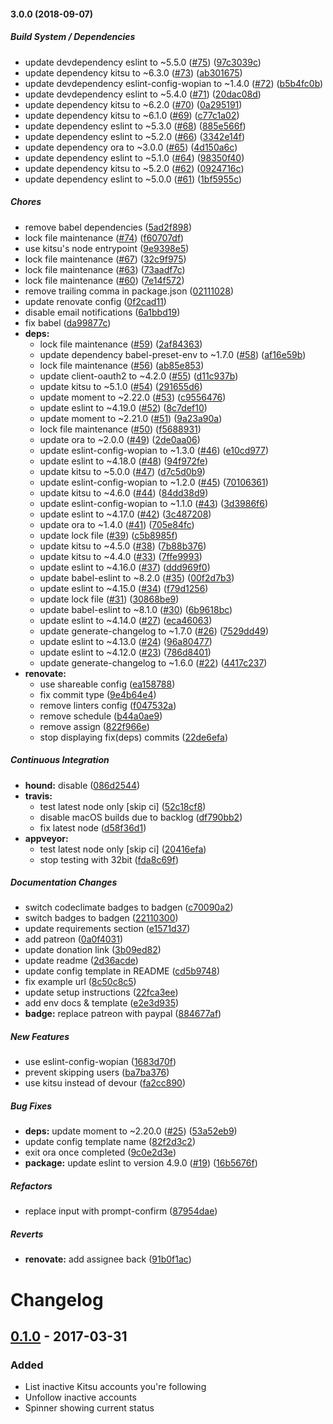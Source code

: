 #### 3.0.0 (2018-09-07)

##### Build System / Dependencies

*  update devdependency eslint to ~5.5.0 ([#75](https://github.com/wopian/kitsu-inactivity-pruner/pull/75)) ([97c3039c](https://github.com/wopian/kitsu-inactivity-pruner/commit/97c3039c18ffb34d6f615254a65f0c4ba8ed1e55))
*  update dependency kitsu to ~6.3.0 ([#73](https://github.com/wopian/kitsu-inactivity-pruner/pull/73)) ([ab301675](https://github.com/wopian/kitsu-inactivity-pruner/commit/ab301675c77e6fef34eeb98c80d4fbc5ac5f1434))
*  update devdependency eslint-config-wopian to ~1.4.0 ([#72](https://github.com/wopian/kitsu-inactivity-pruner/pull/72)) ([b5b4fc0b](https://github.com/wopian/kitsu-inactivity-pruner/commit/b5b4fc0bfc7c87fb89e15ffc8603d9e601bcd193))
*  update devdependency eslint to ~5.4.0 ([#71](https://github.com/wopian/kitsu-inactivity-pruner/pull/71)) ([20dac08d](https://github.com/wopian/kitsu-inactivity-pruner/commit/20dac08d7c7d9173652a90967191707d3ec7b9b2))
*  update dependency kitsu to ~6.2.0 ([#70](https://github.com/wopian/kitsu-inactivity-pruner/pull/70)) ([0a295191](https://github.com/wopian/kitsu-inactivity-pruner/commit/0a29519119df4941bc83ee9ab0529a48f44245c3))
*  update dependency kitsu to ~6.1.0 ([#69](https://github.com/wopian/kitsu-inactivity-pruner/pull/69)) ([c77c1a02](https://github.com/wopian/kitsu-inactivity-pruner/commit/c77c1a02c0f38be97f3c124520d325c04334761f))
*  update dependency eslint to ~5.3.0 ([#68](https://github.com/wopian/kitsu-inactivity-pruner/pull/68)) ([885e566f](https://github.com/wopian/kitsu-inactivity-pruner/commit/885e566f8a9df7927054e8ae98582f068f452e9f))
*  update dependency eslint to ~5.2.0 ([#66](https://github.com/wopian/kitsu-inactivity-pruner/pull/66)) ([3342e14f](https://github.com/wopian/kitsu-inactivity-pruner/commit/3342e14f0259738fb0d97a40a354b7f8e7e44175))
*  update dependency ora to ~3.0.0 ([#65](https://github.com/wopian/kitsu-inactivity-pruner/pull/65)) ([4d150a6c](https://github.com/wopian/kitsu-inactivity-pruner/commit/4d150a6c56b48df1c0ae57ca9edf399dfcc38176))
*  update dependency eslint to ~5.1.0 ([#64](https://github.com/wopian/kitsu-inactivity-pruner/pull/64)) ([98350f40](https://github.com/wopian/kitsu-inactivity-pruner/commit/98350f4062cf0fa5750938dae1d6819d088ff9a1))
*  update dependency kitsu to ~5.2.0 ([#62](https://github.com/wopian/kitsu-inactivity-pruner/pull/62)) ([0924716c](https://github.com/wopian/kitsu-inactivity-pruner/commit/0924716cb72ce9c14f797a4023e21393833da440))
*  update dependency eslint to ~5.0.0 ([#61](https://github.com/wopian/kitsu-inactivity-pruner/pull/61)) ([1bf5955c](https://github.com/wopian/kitsu-inactivity-pruner/commit/1bf5955c40a6c3d208442d607cd4d33e07b2f4ce))

##### Chores

*  remove babel dependencies ([5ad2f898](https://github.com/wopian/kitsu-inactivity-pruner/commit/5ad2f898e111199914a77b2fd8bc4912b976947c))
*  lock file maintenance ([#74](https://github.com/wopian/kitsu-inactivity-pruner/pull/74)) ([f60707df](https://github.com/wopian/kitsu-inactivity-pruner/commit/f60707df27c0c00173684a73b61f1f8e57413957))
*  use kitsu's node entrypoint ([9e9398e5](https://github.com/wopian/kitsu-inactivity-pruner/commit/9e9398e59769a98190ca9d697d9a856571a55a37))
*  lock file maintenance ([#67](https://github.com/wopian/kitsu-inactivity-pruner/pull/67)) ([32c9f975](https://github.com/wopian/kitsu-inactivity-pruner/commit/32c9f9755b52e55acf3da5e2b1df505f459840bf))
*  lock file maintenance ([#63](https://github.com/wopian/kitsu-inactivity-pruner/pull/63)) ([73aadf7c](https://github.com/wopian/kitsu-inactivity-pruner/commit/73aadf7c67747a8b5295caba2ed03897ca773362))
*  lock file maintenance ([#60](https://github.com/wopian/kitsu-inactivity-pruner/pull/60)) ([7e14f572](https://github.com/wopian/kitsu-inactivity-pruner/commit/7e14f572dbeb63df64c6acd7ff00fcb8bbec9bbf))
*  remove trailing comma in package.json ([02111028](https://github.com/wopian/kitsu-inactivity-pruner/commit/02111028b9fa47e4e4b03f0883bf6a04162e1f86))
*  update renovate config ([0f2cad11](https://github.com/wopian/kitsu-inactivity-pruner/commit/0f2cad114c60dc972a32465d3ec7323106b53671))
*  disable email notifications ([6a1bbd19](https://github.com/wopian/kitsu-inactivity-pruner/commit/6a1bbd1976282901647b3e843dfcbb548de0b5a7))
*  fix babel ([da99877c](https://github.com/wopian/kitsu-inactivity-pruner/commit/da99877c850a0e8357e4d7170ab08661696875f3))
* **deps:**
  *  lock file maintenance ([#59](https://github.com/wopian/kitsu-inactivity-pruner/pull/59)) ([2af84363](https://github.com/wopian/kitsu-inactivity-pruner/commit/2af84363f7267a258bc6ced7ff90e2584c9afb0e))
  *  update dependency babel-preset-env to ~1.7.0 ([#58](https://github.com/wopian/kitsu-inactivity-pruner/pull/58)) ([af16e59b](https://github.com/wopian/kitsu-inactivity-pruner/commit/af16e59b33323d96b10a3c78f6ae1fadb5f83c49))
  *  lock file maintenance ([#56](https://github.com/wopian/kitsu-inactivity-pruner/pull/56)) ([ab85e853](https://github.com/wopian/kitsu-inactivity-pruner/commit/ab85e853a5b1bed0ed46c56b73a6b90b6908568d))
  *  update client-oauth2 to ~4.2.0 ([#55](https://github.com/wopian/kitsu-inactivity-pruner/pull/55)) ([d11c937b](https://github.com/wopian/kitsu-inactivity-pruner/commit/d11c937b65eb4de34995d4eb867dc73ec4ba9f13))
  *  update kitsu to ~5.1.0 ([#54](https://github.com/wopian/kitsu-inactivity-pruner/pull/54)) ([291655d6](https://github.com/wopian/kitsu-inactivity-pruner/commit/291655d6cae755405918ee76c68742db5cd33cb9))
  *  update moment to ~2.22.0 ([#53](https://github.com/wopian/kitsu-inactivity-pruner/pull/53)) ([c9556476](https://github.com/wopian/kitsu-inactivity-pruner/commit/c9556476e8d70b3dfdaa37984cd19c1e6dff1530))
  *  update eslint to ~4.19.0 ([#52](https://github.com/wopian/kitsu-inactivity-pruner/pull/52)) ([8c7def10](https://github.com/wopian/kitsu-inactivity-pruner/commit/8c7def10a796161731abc426d3985cee8d0c4f23))
  *  update moment to ~2.21.0 ([#51](https://github.com/wopian/kitsu-inactivity-pruner/pull/51)) ([9a23a90a](https://github.com/wopian/kitsu-inactivity-pruner/commit/9a23a90ac4596152a493f60c0e809b847db9007f))
  *  lock file maintenance ([#50](https://github.com/wopian/kitsu-inactivity-pruner/pull/50)) ([f5688931](https://github.com/wopian/kitsu-inactivity-pruner/commit/f568893140a6c43065ca7ddbffdbf75036560116))
  *  update ora to ~2.0.0 ([#49](https://github.com/wopian/kitsu-inactivity-pruner/pull/49)) ([2de0aa06](https://github.com/wopian/kitsu-inactivity-pruner/commit/2de0aa060b8723989ec09340c0df2f40ba52b244))
  *  update eslint-config-wopian to ~1.3.0 ([#46](https://github.com/wopian/kitsu-inactivity-pruner/pull/46)) ([e10cd977](https://github.com/wopian/kitsu-inactivity-pruner/commit/e10cd9774573376fc41dab8b37fe384b9c16b6be))
  *  update eslint to ~4.18.0 ([#48](https://github.com/wopian/kitsu-inactivity-pruner/pull/48)) ([94f972fe](https://github.com/wopian/kitsu-inactivity-pruner/commit/94f972febf1b4e0c349d6e27f82f50a86899cd47))
  *  update kitsu to ~5.0.0 ([#47](https://github.com/wopian/kitsu-inactivity-pruner/pull/47)) ([d7c5d0b9](https://github.com/wopian/kitsu-inactivity-pruner/commit/d7c5d0b9716be457f3c25a656710143796ee371d))
  *  update eslint-config-wopian to ~1.2.0 ([#45](https://github.com/wopian/kitsu-inactivity-pruner/pull/45)) ([70106361](https://github.com/wopian/kitsu-inactivity-pruner/commit/70106361638d79b45761712e517ff91e48bda01e))
  *  update kitsu to ~4.6.0 ([#44](https://github.com/wopian/kitsu-inactivity-pruner/pull/44)) ([84dd38d9](https://github.com/wopian/kitsu-inactivity-pruner/commit/84dd38d9be325fb095bb4c37bb30cb7bc652773e))
  *  update eslint-config-wopian to ~1.1.0 ([#43](https://github.com/wopian/kitsu-inactivity-pruner/pull/43)) ([3d3986f6](https://github.com/wopian/kitsu-inactivity-pruner/commit/3d3986f6833d5dd79d40cb082f2ce36ef9b661dd))
  *  update eslint to ~4.17.0 ([#42](https://github.com/wopian/kitsu-inactivity-pruner/pull/42)) ([3c487208](https://github.com/wopian/kitsu-inactivity-pruner/commit/3c487208b4fe84eb2f905ff7033299c81b29fb82))
  *  update ora to ~1.4.0 ([#41](https://github.com/wopian/kitsu-inactivity-pruner/pull/41)) ([705e84fc](https://github.com/wopian/kitsu-inactivity-pruner/commit/705e84fc5abec864949da50b38e980e6067d5eab))
  *  update lock file ([#39](https://github.com/wopian/kitsu-inactivity-pruner/pull/39)) ([c5b8985f](https://github.com/wopian/kitsu-inactivity-pruner/commit/c5b8985f536896ea7652c2a9a34b907883025173))
  *  update kitsu to ~4.5.0 ([#38](https://github.com/wopian/kitsu-inactivity-pruner/pull/38)) ([7b88b376](https://github.com/wopian/kitsu-inactivity-pruner/commit/7b88b37675b2d47354fc7ece0375014f639e7b5e))
  *  update kitsu to ~4.4.0 ([#33](https://github.com/wopian/kitsu-inactivity-pruner/pull/33)) ([7ffe9993](https://github.com/wopian/kitsu-inactivity-pruner/commit/7ffe9993e6d66e704ccf06e98d95793a32496c56))
  *  update eslint to ~4.16.0 ([#37](https://github.com/wopian/kitsu-inactivity-pruner/pull/37)) ([ddd969f0](https://github.com/wopian/kitsu-inactivity-pruner/commit/ddd969f0cd050b3110a79378c0ab5a35f15a521f))
  *  update babel-eslint to ~8.2.0 ([#35](https://github.com/wopian/kitsu-inactivity-pruner/pull/35)) ([00f2d7b3](https://github.com/wopian/kitsu-inactivity-pruner/commit/00f2d7b35d78b83cff02834db3f8c5c6306c22bd))
  *  update eslint to ~4.15.0 ([#34](https://github.com/wopian/kitsu-inactivity-pruner/pull/34)) ([f79d1256](https://github.com/wopian/kitsu-inactivity-pruner/commit/f79d125661869522f500082089f441c27854c60b))
  *  update lock file ([#31](https://github.com/wopian/kitsu-inactivity-pruner/pull/31)) ([30868be9](https://github.com/wopian/kitsu-inactivity-pruner/commit/30868be9318430d7e0218f92e9284885cd9a9a53))
  *  update babel-eslint to ~8.1.0 ([#30](https://github.com/wopian/kitsu-inactivity-pruner/pull/30)) ([6b9618bc](https://github.com/wopian/kitsu-inactivity-pruner/commit/6b9618bc92d34a6440f70b6fb3613eb1ccb69c92))
  *  update eslint to ~4.14.0 ([#27](https://github.com/wopian/kitsu-inactivity-pruner/pull/27)) ([eca46063](https://github.com/wopian/kitsu-inactivity-pruner/commit/eca4606387ff1fc60c4e0c3a2da96418aef7e784))
  *  update generate-changelog to ~1.7.0 ([#26](https://github.com/wopian/kitsu-inactivity-pruner/pull/26)) ([7529dd49](https://github.com/wopian/kitsu-inactivity-pruner/commit/7529dd49503954e99a25ad35ca36f90c0ada35b4))
  *  update eslint to ~4.13.0 ([#24](https://github.com/wopian/kitsu-inactivity-pruner/pull/24)) ([96a80477](https://github.com/wopian/kitsu-inactivity-pruner/commit/96a804776a13daa0f59bc4e5da2d6ba5d1889022))
  *  update eslint to ~4.12.0 ([#23](https://github.com/wopian/kitsu-inactivity-pruner/pull/23)) ([786d8401](https://github.com/wopian/kitsu-inactivity-pruner/commit/786d8401f7434f6c6dc4b37a7d8ac9544d1a5af5))
  *  update generate-changelog to ~1.6.0 ([#22](https://github.com/wopian/kitsu-inactivity-pruner/pull/22)) ([4417c237](https://github.com/wopian/kitsu-inactivity-pruner/commit/4417c237af064801e9a7384eabbc718a77677fc3))
* **renovate:**
  *  use shareable config ([ea158788](https://github.com/wopian/kitsu-inactivity-pruner/commit/ea1587882e21a99bafdd15e7ed3be5c637eb3296))
  *  fix commit type ([9e4b64e4](https://github.com/wopian/kitsu-inactivity-pruner/commit/9e4b64e40974f66a38f4015a1698cedfb38eb3ea))
  *  remove linters config ([f047532a](https://github.com/wopian/kitsu-inactivity-pruner/commit/f047532a081bb2dfe6b876de31e095bdae642a10))
  *  remove schedule ([b44a0ae9](https://github.com/wopian/kitsu-inactivity-pruner/commit/b44a0ae998706dbed2900f6855b4cadad6dc2fe5))
  *  remove assign ([822f966e](https://github.com/wopian/kitsu-inactivity-pruner/commit/822f966e63f62028498582715e3aa1568d21d970))
  *  stop displaying fix(deps) commits ([22de6efa](https://github.com/wopian/kitsu-inactivity-pruner/commit/22de6efa2fb85c5de43319da29becacd3bd8fe59))

##### Continuous Integration

* **hound:**  disable ([086d2544](https://github.com/wopian/kitsu-inactivity-pruner/commit/086d25443d619a9ac0ec228440f74f2a310fd806))
* **travis:**
  *  test latest node only [skip ci] ([52c18cf8](https://github.com/wopian/kitsu-inactivity-pruner/commit/52c18cf8a8cfacbc67790a096645e3f80cd43586))
  *  disable macOS builds due to backlog ([df790bb2](https://github.com/wopian/kitsu-inactivity-pruner/commit/df790bb23277a450f4652595b9e4607812c6132d))
  *  fix latest node ([d58f36d1](https://github.com/wopian/kitsu-inactivity-pruner/commit/d58f36d1cbd79a4e2a0f50b292531b56d54a0f48))
* **appveyor:**
  *  test latest node only [skip ci] ([20416efa](https://github.com/wopian/kitsu-inactivity-pruner/commit/20416efa8190369fc136618ee0d0f49c59c367e1))
  *  stop testing with 32bit ([fda8c69f](https://github.com/wopian/kitsu-inactivity-pruner/commit/fda8c69f01138dc26024a65dff5ea40b5c190ca2))

##### Documentation Changes

*  switch codeclimate badges to badgen ([c70090a2](https://github.com/wopian/kitsu-inactivity-pruner/commit/c70090a2f1631183a2dfe2331ad510d99d3bf2eb))
*  switch badges to badgen ([22110300](https://github.com/wopian/kitsu-inactivity-pruner/commit/221103005e09cef080f7473ea4f2bc730ee674b1))
*  update requirements section ([e1571d37](https://github.com/wopian/kitsu-inactivity-pruner/commit/e1571d37f7b02c29f0d3b7ca4c04849b65f92393))
*  add patreon ([0a0f4031](https://github.com/wopian/kitsu-inactivity-pruner/commit/0a0f4031d1b2394213aa1fd3038ab6262a4b42ed))
*  update donation link ([3b09ed82](https://github.com/wopian/kitsu-inactivity-pruner/commit/3b09ed82d64bf8d92c848fb504af09141db3b67d))
*  update readme ([2d36acde](https://github.com/wopian/kitsu-inactivity-pruner/commit/2d36acded9a2f8718a2bae8f2e12d06aa818f546))
*  update config template in README ([cd5b9748](https://github.com/wopian/kitsu-inactivity-pruner/commit/cd5b9748305a7185c94ee6d6e6d18839bc742d6d))
*  fix example url ([8c50c8c5](https://github.com/wopian/kitsu-inactivity-pruner/commit/8c50c8c58715411c48bf0fd4710524271004bf67))
*  update setup instructions ([22fca3ee](https://github.com/wopian/kitsu-inactivity-pruner/commit/22fca3ee9b6331b06ca982b580c0f0765f7eb7e4))
*  add env docs & template ([e2e3d935](https://github.com/wopian/kitsu-inactivity-pruner/commit/e2e3d935a2680292739afb7718ea73ba5314618b))
* **badge:**  replace patreon with paypal ([884677af](https://github.com/wopian/kitsu-inactivity-pruner/commit/884677af034ed6dc43fbbb2096fbd6de82675833))

##### New Features

*  use eslint-config-wopian ([1683d70f](https://github.com/wopian/kitsu-inactivity-pruner/commit/1683d70f52c32fedec8d8be9ead5578c070aeb54))
*  prevent skipping users ([ba7ba376](https://github.com/wopian/kitsu-inactivity-pruner/commit/ba7ba376ae1b05962bb1160e64431eb16c74422d))
*  use kitsu instead of devour ([fa2cc890](https://github.com/wopian/kitsu-inactivity-pruner/commit/fa2cc890e2af75463409756fbabd6888bfce5626))

##### Bug Fixes

* **deps:**  update moment to ~2.20.0 ([#25](https://github.com/wopian/kitsu-inactivity-pruner/pull/25)) ([53a52eb9](https://github.com/wopian/kitsu-inactivity-pruner/commit/53a52eb940134b7fbf14a198d686a315ff4be0e5))
*  update config template name ([82f2d3c2](https://github.com/wopian/kitsu-inactivity-pruner/commit/82f2d3c2db6f022fb3c64c125bbbda848953308a))
*  exit ora once completed ([9c0e2d3e](https://github.com/wopian/kitsu-inactivity-pruner/commit/9c0e2d3e7a6edc47d812166a7637fa66d0c283f7))
* **package:**  update eslint to version 4.9.0 ([#19](https://github.com/wopian/kitsu-inactivity-pruner/pull/19)) ([16b5676f](https://github.com/wopian/kitsu-inactivity-pruner/commit/16b5676f664669fdddb34b4162b812be12cf0c0f))

##### Refactors

*  replace input with prompt-confirm ([87954dae](https://github.com/wopian/kitsu-inactivity-pruner/commit/87954dae0396a90dd7b25b52ad07aef82a50fa32))

##### Reverts

* **renovate:**  add assignee back ([91b0f1ac](https://github.com/wopian/kitsu-inactivity-pruner/commit/91b0f1ac05146ea3b68bea32045a9b751aa1fb08))

# Changelog

## [0.1.0] - 2017-03-31

### Added

- List inactive Kitsu accounts you're following
- Unfollow inactive accounts
- Spinner showing current status

[0.1.0]:https://github.com/wopian/kitsu-inactivity-pruner/3761655134fd4d7211500311020e00370fbf0bdf...0.1.0
